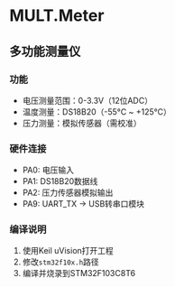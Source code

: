 # MULT.Meter
## 多功能测量仪
### 功能
- 电压测量范围：0-3.3V（12位ADC）
- 温度测量：DS18B20（-55°C ~ +125°C）
- 压力测量：模拟传感器（需校准）

### 硬件连接
- PA0: 电压输入
- PA1: DS18B20数据线
- PA2: 压力传感器模拟输出
- PA9: UART_TX -> USB转串口模块

### 编译说明
1. 使用Keil uVision打开工程
2. 修改`stm32f10x.h`路径
3. 编译并烧录到STM32F103C8T6
